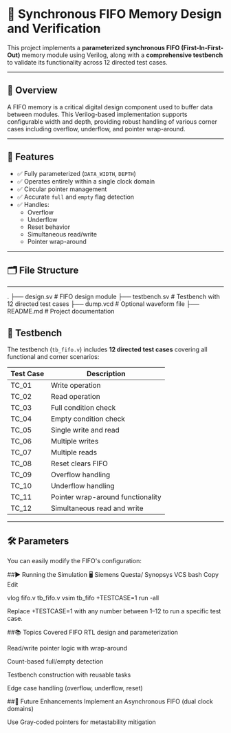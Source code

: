 # 🔁 Synchronous FIFO Memory Design and Verification

This project implements a **parameterized synchronous FIFO (First-In-First-Out)** memory module using Verilog, along with a **comprehensive testbench** to validate its functionality across 12 directed test cases.

---

## 📌 Overview

A FIFO memory is a critical digital design component used to buffer data between modules. This Verilog-based implementation supports configurable width and depth, providing robust handling of various corner cases including overflow, underflow, and pointer wrap-around.

---

## 🧠 Features

- ✅ Fully parameterized (`DATA_WIDTH`, `DEPTH`)
- ✅ Operates entirely within a single clock domain
- ✅ Circular pointer management
- ✅ Accurate `full` and `empty` flag detection
- ✅ Handles:
  - Overflow
  - Underflow
  - Reset behavior
  - Simultaneous read/write
  - Pointer wrap-around

---

## 🗂️ File Structure


---
.
├── design.sv # FIFO design module
├── testbench.sv # Testbench with 12 directed test cases
├── dump.vcd # Optional waveform file
├── README.md # Project documentation

## 🧪 Testbench

The testbench (`tb_fifo.v`) includes **12 directed test cases** covering all functional and corner scenarios:

| Test Case | Description                          |
|-----------|--------------------------------------|
| TC_01     | Write operation                      |
| TC_02     | Read operation                       |
| TC_03     | Full condition check                 |
| TC_04     | Empty condition check                |
| TC_05     | Single write and read                |
| TC_06     | Multiple writes                      |
| TC_07     | Multiple reads                       |
| TC_08     | Reset clears FIFO                    |
| TC_09     | Overflow handling                    |
| TC_10     | Underflow handling                   |
| TC_11     | Pointer wrap-around functionality    |
| TC_12     | Simultaneous read and write          |

---

## 🛠 Parameters

You can easily modify the FIFO's configuration:

##▶️ Running the Simulation
🖥 Siemens Questa/ Synopsys VCS
bash
Copy
Edit

vlog fifo.v tb_fifo.v
vsim tb_fifo +TESTCASE=1
run -all

Replace +TESTCASE=1 with any number between 1–12 to run a specific test case.

##📚 Topics Covered
FIFO RTL design and parameterization

Read/write pointer logic with wrap-around

Count-based full/empty detection

Testbench construction with reusable tasks

Edge case handling (overflow, underflow, reset)

##🚀 Future Enhancements
Implement an Asynchronous FIFO (dual clock domains)

Use Gray-coded pointers for metastability mitigation


